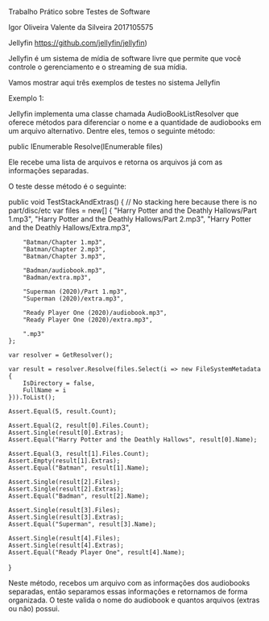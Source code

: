 Trabalho Prático sobre Testes de Software

Igor Oliveira Valente da Silveira
2017105575

Jellyfin https://github.com/jellyfin/jellyfin)

Jellyfin é um sistema de mídia de software livre que permite que você controle o gerenciamento e o streaming de sua mídia. 

Vamos mostrar aqui três exemplos de testes no sistema Jellyfin

Exemplo 1: 

Jellyfin implementa uma classe chamada AudioBookListResolver que oferece métodos para diferenciar o nome e a quantidade de audiobooks em um arquivo alternativo. Dentre eles, temos o seguinte método:

public IEnumerable<AudioBookInfo> Resolve(IEnumerable<FileSystemMetadata> files)
  
Ele recebe uma lista de arquivos e retorna os arquivos já com as informações separadas.
  
O teste desse método é o seguinte:
  
public void TestStackAndExtras()
{
    // No stacking here because there is no part/disc/etc
    var files = new[]
    {
        "Harry Potter and the Deathly Hallows/Part 1.mp3",
        "Harry Potter and the Deathly Hallows/Part 2.mp3",
        "Harry Potter and the Deathly Hallows/Extra.mp3",

        "Batman/Chapter 1.mp3",
        "Batman/Chapter 2.mp3",
        "Batman/Chapter 3.mp3",

        "Badman/audiobook.mp3",
        "Badman/extra.mp3",

        "Superman (2020)/Part 1.mp3",
        "Superman (2020)/extra.mp3",

        "Ready Player One (2020)/audiobook.mp3",
        "Ready Player One (2020)/extra.mp3",

        ".mp3"
    };

    var resolver = GetResolver();

    var result = resolver.Resolve(files.Select(i => new FileSystemMetadata
    {
        IsDirectory = false,
        FullName = i
    })).ToList();

    Assert.Equal(5, result.Count);

    Assert.Equal(2, result[0].Files.Count);
    Assert.Single(result[0].Extras);
    Assert.Equal("Harry Potter and the Deathly Hallows", result[0].Name);

    Assert.Equal(3, result[1].Files.Count);
    Assert.Empty(result[1].Extras);
    Assert.Equal("Batman", result[1].Name);

    Assert.Single(result[2].Files);
    Assert.Single(result[2].Extras);
    Assert.Equal("Badman", result[2].Name);

    Assert.Single(result[3].Files);
    Assert.Single(result[3].Extras);
    Assert.Equal("Superman", result[3].Name);

    Assert.Single(result[4].Files);
    Assert.Single(result[4].Extras);
    Assert.Equal("Ready Player One", result[4].Name);
}
  
Neste método, recebos um arquivo com as informações dos audiobooks separadas, então separamos essas informações e retornamos de forma organizada.
O teste valida o nome do audiobook e quantos arquivos (extras ou não) possui.
  
 






